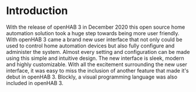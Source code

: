 # Introduction
With the release of openHAB 3 in December 2020 this open source home automation solution took a huge step towards being more user friendly. With openHAB 3 came a brand new user interface that not only could be used to control home automation devices but also fully configure and administer the system. Almost every setting and configuration can be made using this simple and intuitive design. The new interface is sleek, modern and highly customizable. With all the excitement surrounding the new user interface, it was easy to miss the inclusion of another feature that made it's debut in openHAB 3. Blockly, a visual programming language was also included in openHAB 3. 
